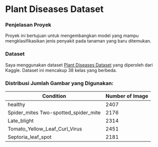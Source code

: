 # Plant Diseases Dataset 
### Penjelasan Proyek 
Proyek ini bertujuan untuk mengembangkan model yang mampu mengklasifikasikan jenis penyakit pada tanaman yang baru ditemukan.

### Dataset
Saya menggunakan dataset [Plant Diseases Dataset](https://www.kaggle.com/datasets/vipoooool/new-plant-diseases-dataset) yang diperoleh dari Kaggle. Dataset ini mencakup 38 kelas yang berbeda.

### Distribusi Jumlah Gambar yang Digunakan:
| Condition       | Number of Image |
|------------|---------|
| healthy | 2407   |
| Spider_mites Two-spotted_spider_mite  |2176   |
| Late_blight  |2314   |
| Tomato_Yellow_Leaf_Curl_Virus  |2451   |
| Septoria_leaf_spot  |2181   |

